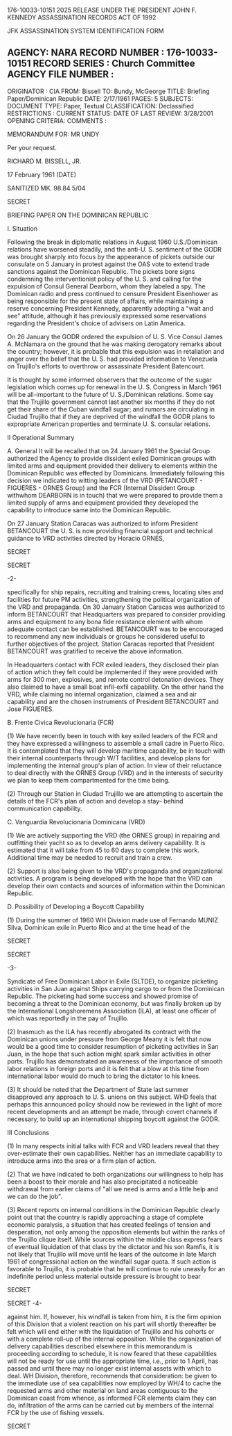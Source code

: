 176-10033-10151 2025 RELEASE UNDER THE PRESIDENT JOHN F. KENNEDY ASSASSINATION RECORDS ACT OF 1992

JFK ASSASSINATION SYSTEM
IDENTIFICATION FORM

AGENCY: NARA
RECORD NUMBER : 176-10033-10151
RECORD SERIES : Church Committee
AGENCY FILE NUMBER :
-----------------------------------------------------------------------------------------------------------------------------------------------------------------
ORIGINATOR : CIA
FROM: Bissell
TO: Bundy, McGeorge
TITLE: Briefing Paper/Dominican Republic
DATE: 2/17/1961
PAGES: 5
SUBJECTS:
DOCUMENT TYPE: Paper, Textual
CLASSIFICATION: Declassified
RESTRICTIONS :
CURRENT STATUS:
DATE OF LAST REVIEW: 3/28/2001
OPENING CRITERIA:
COMMENTS :

MEMORANDUM FOR: MR UNDY

Per your request.

RICHARD M. BISSELL, JR.

17 February 1961
(DATE)

SANITIZED MK. 98.84 5/04

SECRET

BRIEFING PAPER ON THE DOMINICAN REPUBLIC

I. Situation

Following the break in diplomatic relations in August 1960
U.S./Dominican relations have worsened steadily, and the anti-U. S. sentiment
of the GODR was brought sharply into focus by the appearance of pickets
outside our consulate on 5 January in protest against the OAS vote to
extend trade sanctions against the Dominican Republic. The pickets
bore signs condemning the interventionist policy of the U. S. and calling
for the expulsion of Consul General Dearborn, whom they labeled a spy.
The Dominican radio and press continued to censure President Eisenhower
as being responsible for the present state of affairs, while maintaining
a reserve concerning President Kennedy, apparently adopting a "wait and see"
attitude, although it has previously expressed some reservations regarding
the President's choice of advisers on Latin America.

On 26 January the GODR ordered the expulsion of U. S. Vice Consul
James A. McNamara on the ground that he was making derogatory remarks
about the country; however, it is probable that this expulsion was in
retaliation and anger over the belief that the U. S. had provided information
to Venezuela on Trujillo's efforts to overthrow or assassinate President
Batencourt.

It is thought by some informed observers that the outcome of the
sugar legislation which comes up for renewal in the U. S. Congress in
March 1961 will be all-important to the future of U. S./Dominican relations.
Some say that the Trujillo government cannot last another six months if
they do not get their share of the Cuban windfall sugar; and rumors are
circulating in Ciudad Trujillo that if they are deprived of the windfall
the GODR plans to expropriate American properties and terminate U. S.
consular relations.

II Operational Summary

A. General It will be recalled that on 24 January 1961 the
Special Group authorized the Agency to provide dissident exiled Dominican
groups with limited arms and equipment provided their delivery to elements
within the Dominican Republic was effected by Dominicans. Immediately
following this decision we indicated to witting leaders of the VRD
(PETANCOURT - FIGUERES - ORNES Group) and the FCR (Internal Dissident
Group withwhom DEARBORN is in touch) that we were prepared to provide them
a limited supply of arms and equipment provided they developed the
capability to introduce same into the Dominican Republic.

On 27 January Station Caracas was authorized to inform
President BETANCOURT the U. S. is now providing financial support and
technical guidance to VRD activities directed by Horacio ORNES,

SECRET

SECRET

-2-

specifically for ship repairs, recruiting and training crews, locating
sites and facilities for future PM activities, strengthening the political
organization of the VRD and propaganda. On 30 January Station Caracas
was authorized to inform BETANCOURT that Headquarters was prepared
to consider providing arms and equipment to any bona fide resistance element
with whom adequate contact can be established. BETANCOURT was to be
encouraged to recommend any new individuals or groups he considered useful
to further objectives of the project. Station Caracas reported that President
BETANCOURT was gratified to receive the above information.

In Headquarters contact with FCR exiled leaders, they disclosed
their plan of action which they felt could be implemented if they were
provided with arms for 300 men, explosives, and remote control detonation
devices. They also claimed to have a small boat infil-exfil capability.
On the other hand the VRD, while claiming no internal organization, claimed
a sea and air capability and are the chosen instruments of President
BETANCOURT and Jose FIGUERES.

B. Frente Civica Revolucionaria (FCR)

(1) We have recently been in touch with key exiled leaders of
the FCR and they have expressed a willingness to assemble a small cadre
in Puerto Rico. It is contemplated that they will develop maritime
capability, be in touch with their internal counterparts through
W/T facilities, and develop plans for implementing the internal group's
plan of action. In view of their reluctance to deal directly with the
ORNES Group (VRD) and in the interests of security we plan to keep
them compartmented for the time being.

(2) Through our Station in Ciudad Trujillo we are attempting
to ascertain the details of the FCR's plan of action and develop a stay-
behind communication capability.

C. Vanguardia Revolucionaria Dominicana (VRD)

(1) We are actively supporting the VRD (the ORNES group) in
repairing and outfitting their yacht so as to develop an arms delivery
capability. It is estimated that it will take from 45 to 60 days to complete
this work. Additional time may be needed to recruit and train a crew.

(2) Support is also being given to the VRD's propaganda and
organizational activities. A program is being developed with the hope that
the VRD can develop their own contacts and sources of information within
the Dominican Republic.

D. Possibility of Developing a Boycott Capability

(1) During the summer of 1960 WH Division made use of Fernando
MUNIZ Silva, Dominican exile in Puerto Rico and at the time head of the

SECRET

SECRET

-3-

Syndicate of Free Dominican Labor in Exile (SLTDE), to organize picketing
activities in San Juan against Ships carrying cargo to or from the
Dominican Republic. The picketing had some success and showed promise of
becoming a threat to the Dominican economy, but was finally broken up by
the International Longshoremens Association (ILA), at least one officer
of which was reportedly in the pay of Trujillo.

(2) Inasmuch as the ILA has recently abrogated its contract
with the Dominican unions under pressure from George Meany it is felt that
now would be a good time to consider resumption of picketing activities in
San Juan, in the hope that such action might spark similar activities in
other ports. Trujillo has demonstrated an awareness of the importance of
smooth labor relations in foreign ports and it is felt that a blow
at this time from international labor would do much to bring the
dictator to his knees.

(3) It should be noted that the Department of State last summer
disapproved any approach to U. S. unions on this subject. WHD feels
that perhaps this announced policy should now be reviewed in the light of
more recent developments and an attempt be made, through covert channels
if necessary, to build up an international shipping boycott against the
GODR.

III Conclusions

(1) In many respects initial talks with FCR and VRD leaders
reveal that they over-estimate their own capabilities. Neither has an
immediate capability to introduce arms into the area or a firm plan of action.

(2) That we have indicated to both organizations our willingness
to help has been a boost to their morale and has also precipitated a
noticeable withdrawal from earlier claims of "all we need is arms and a
little help and we can do the job".

(3) Recent reports on internal conditions in the Dominican
Republic clearly point out that the country is rapidly approaching a
stage of complete economic paralysis, a situation that has created
feelings of tension and desperation, not only among the opposition
elements but within the ranks of the Trujillo clique itself. While sources
within the middle class express fears of eventual liquidation of that
class by the dictator and his son Ramfis, it is not likely that Trujillo
will move until he lears of the outcome in late March 1961 of congressional
action on the windfall sugar quota. If such action is favorable to
Trujillo, it is probable that he will continue to rule uneasily for an
indefinite period unless material outside pressure is brought to bear

SECRET

SECRET
-4-

against him. If, however, his windfall is taken from him, it is the
firm opinion of this Division that a violent reaction on his part will
shortly thereafter be felt which will end either with the liquidation of
Trujillo and his cohorts or with a complete roll-up of the internal opposition.
While the organization of delivery capabilities described elsewhere in this
memorandum is proceeding according to schedule, it is now feared that
these capabilities will not be ready for use until the appropriate time,
i.e., prior to 1 April, has passed and until there may no longer exist
internal assets with which to deal. WH Division, therefore, recommends
that consideration: be given to the immediate use of sea capabilities
now employed by WH/4 to cache the requested arms and other material
on land areas contiguous to the Dominican coast from whence, as informed
FCR elements claim they can do, infiltration of the arms can be carried
cut by members of the internal FCR by the use of fishing vessels.

SECRET
